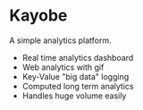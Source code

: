 # Kayobe

A simple analytics platform. 

 - Real time analytics dashboard
 - Web analytics with gif
 - Key-Value "big data" logging
 - Computed long term analytics
 - Handles huge volume easily